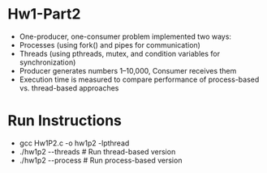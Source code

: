 # Hw1-Part2

- One-producer, one-consumer problem implemented two ways:
-   Processes (using fork() and pipes for communication)
-   Threads (using pthreads, mutex, and condition variables for synchronization)
-   Producer generates numbers 1–10,000, Consumer receives them
-   Execution time is measured to compare performance of process-based vs. thread-based approaches

  # Run Instructions
  - gcc Hw1P2.c -o hw1p2 -lpthread
- ./hw1p2 --threads     # Run thread-based version
- ./hw1p2 --process     # Run process-based version
